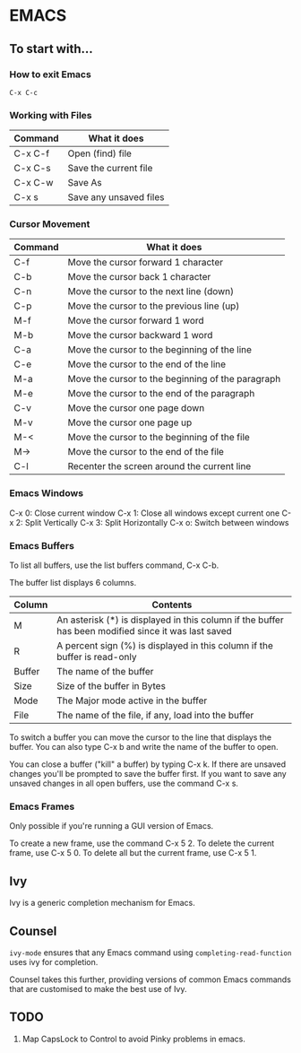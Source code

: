 # EMACS

## To start with...

### How to exit Emacs

`C-x C-c`

### Working with Files

| Command | What it does           |
| ------- | ---------------------- |
| C-x C-f | Open (find) file       |
| C-x C-s | Save the current file  |
| C-x C-w | Save As                |
| C-x s   | Save any unsaved files | 

### Cursor Movement

| Command | What it does                                          |
| ------- | ----------------------------------------------------- |
| C-f 	  | Move the cursor forward 1 character               	  |
| C-b 	  | Move the cursor back 1 character 		  	  |
| C-n 	  | Move the cursor to the next line (down) 	  	  |
| C-p 	  | Move the cursor to the previous line (up) 	  	  |
| M-f 	  | Move the cursor forward 1 word			  |
| M-b 	  | Move the cursor backward 1 word			  |
| C-a 	  | Move the cursor to the beginning of the line	  |
| C-e 	  | Move the cursor to the end of the line		  |
| M-a 	  | Move the cursor to the beginning of the paragraph 	  |
| M-e 	  | Move the cursor to the end of the paragraph       	  |
| C-v 	  | Move the cursor one page down                     	  |
| M-v 	  | Move the cursor one page up                       	  |
| M-< 	  | Move the cursor to the beginning of the file      	  |
| M-> 	  | Move the cursor to the end of the file   	  	  |
| C-l 	  | Recenter the screen around the current line 	  |


### Emacs Windows

C-x 0: Close current window
C-x 1: Close all windows except current one
C-x 2: Split Vertically
C-x 3: Split Horizontally
C-x o: Switch between windows


### Emacs Buffers

To list all buffers, use the list buffers command, C-x C-b.

The buffer list displays 6 columns.

| Column | Contents                                                                                            |
| ------ | --------------------------------------------------------------------------------------------------- |
| M      | An asterisk (*) is displayed in this column if the buffer has been modified since it was last saved |
| R      | A percent sign (%) is displayed in this column if the buffer is read-only                           |
| Buffer | The name of the buffer                                                                              |
| Size   | Size of the buffer in Bytes                                                                         |
| Mode   | The Major mode active in the buffer                                                                 |
| File   | The name of the file, if any, load into the buffer                                                  |

To switch a buffer you can move the cursor to the line that displays the buffer.
You can also type C-x b and write the name of the buffer to open.

You can close a buffer ("kill" a buffer) by typing C-x k. If there are unsaved changes you'll be prompted to save the buffer first. If you want to save any unsaved changes in all open buffers, use the command C-x s.

### Emacs Frames

Only possible if you're running a GUI version of Emacs.

To create a new frame, use the command C-x 5 2.
To delete the current frame, use C-x 5 0.
To delete all but the current frame, use C-x 5 1.


## Ivy

Ivy is a generic completion mechanism for Emacs.

## Counsel

`ivy-mode` ensures that any Emacs command using `completing-read-function` uses ivy for completion.

Counsel takes this further, providing versions of common Emacs commands that are customised to make the best use of Ivy.


## TODO

1. Map CapsLock to Control to avoid Pinky problems in emacs.


